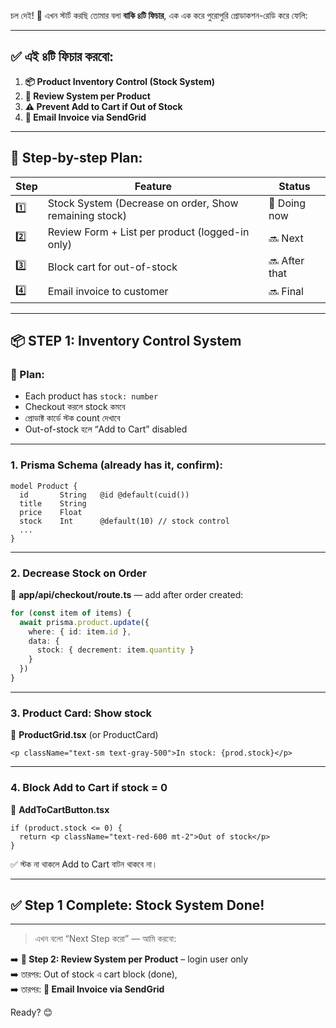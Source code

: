 চল দেই! 🚀 এখন স্টার্ট করছি তোমার বলা **বাকি ৪টি ফিচার**, এক এক করে পুরোপুরি প্রোডাকশন-রেডি করে ফেলি:

---

## ✅ এই ৪টি ফিচার করবো:

1. **📦 Product Inventory Control (Stock System)**  
2. **🧾 Review System per Product**  
3. **⚠️ Prevent Add to Cart if Out of Stock**  
4. **📧 Email Invoice via SendGrid**

---

## 🧩 Step-by-step Plan:

| Step | Feature | Status |
|------|---------|--------|
| 1️⃣ | Stock System (Decrease on order, Show remaining stock) | 🔄 Doing now |
| 2️⃣ | Review Form + List per product (logged-in only) | 🔜 Next |
| 3️⃣ | Block cart for out-of-stock | 🔜 After that |
| 4️⃣ | Email invoice to customer | 🔜 Final |

---

## 📦 STEP 1: Inventory Control System

### 🧠 Plan:

- Each product has `stock: number`  
- Checkout করলে stock কমবে  
- প্রোডাক্ট কার্ডে স্টক count দেখাবে  
- Out-of-stock হলে “Add to Cart” disabled

---

### 1. Prisma Schema (already has it, confirm):

```prisma
model Product {
  id       String   @id @default(cuid())
  title    String
  price    Float
  stock    Int      @default(10) // stock control
  ...
}
```

---

### 2. Decrease Stock on Order

📁 **app/api/checkout/route.ts** — add after order created:
```ts
for (const item of items) {
  await prisma.product.update({
    where: { id: item.id },
    data: {
      stock: { decrement: item.quantity }
    }
  })
}
```

---

### 3. Product Card: Show stock

📁 **ProductGrid.tsx** (or ProductCard)
```tsx
<p className="text-sm text-gray-500">In stock: {prod.stock}</p>
```

---

### 4. Block Add to Cart if stock = 0

📁 **AddToCartButton.tsx**
```tsx
if (product.stock <= 0) {
  return <p className="text-red-600 mt-2">Out of stock</p>
}
```

✅ স্টক না থাকলে Add to Cart বাটন থাকবে না।

---

## ✅ Step 1 Complete: Stock System Done!

---

> এখন বলো “Next Step করো” — আমি করবো:

➡️ **🧾 Step 2: Review System per Product** – login user only  
➡️ তারপর: Out of stock এ cart block (done),  
➡️ তারপর: **📧 Email Invoice via SendGrid**

Ready? 😊
